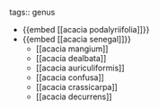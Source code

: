 tags:: genus

- {{embed [[acacia podalyriifolia]]}}
- {{embed [[acacia senegal]]}}
	- [[acacia mangium]]
	- [[acacia dealbata]]
	- [[acacia auriculiformis]]
	- [[acacia confusa]]
	- [[acacia crassicarpa]]
	- [[acacia decurrens]]